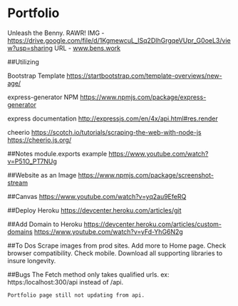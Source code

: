 # Portfolio
Unleash the Benny. RAWR!
IMG - https://drive.google.com/file/d/1KgmewcuL_ISq2DIhGrgqeVUpr_G0oeL3/view?usp=sharing
URL - www.bens.work

##Utilizing

Bootstrap Template
https://startbootstrap.com/template-overviews/new-age/

express-generator NPM
https://www.npmjs.com/package/express-generator

express documentation
http://expressjs.com/en/4x/api.html#res.render

cheerio
https://scotch.io/tutorials/scraping-the-web-with-node-js
https://cheerio.js.org/


##Notes
module.exports example
https://www.youtube.com/watch?v=P51O_PT7NUg

##Website as an Image
https://www.npmjs.com/package/screenshot-stream

##Canvas
https://www.youtube.com/watch?v=yq2au9EfeRQ

##Deploy Heroku
https://devcenter.heroku.com/articles/git

##Add Domain to Heroku
https://devcenter.heroku.com/articles/custom-domains
https://www.youtube.com/watch?v=yFd-YhG6N2g


##To Dos
    Scrape images from prod sites.
    Add more to Home page.
    Check browser compatibility.
    Check mobile.
    Download all supporting libraries to insure longevity. 


##Bugs
    The Fetch method only takes qualified urls. ex: https:/localhost:300/api instead of /api.

    Portfolio page still not updating from api.
    